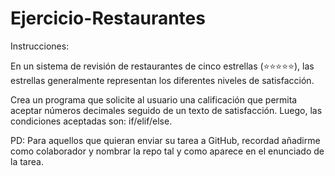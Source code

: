 # Ejercicio-Restaurantes
 
Instrucciones:

En un sistema de revisión de restaurantes de cinco estrellas (⭐️⭐️⭐️⭐️⭐️), 
las estrellas generalmente representan los diferentes niveles de satisfacción.

Crea un programa que solicite al usuario una calificación que permita aceptar 
números decimales seguido de un texto de satisfacción. Luego, las condiciones 
aceptadas son: if/elif/else.

PD: Para aquellos que quieran enviar su tarea a GitHub, recordad añadirme como 
colaborador y nombrar la repo tal y como aparece en el enunciado de la tarea.